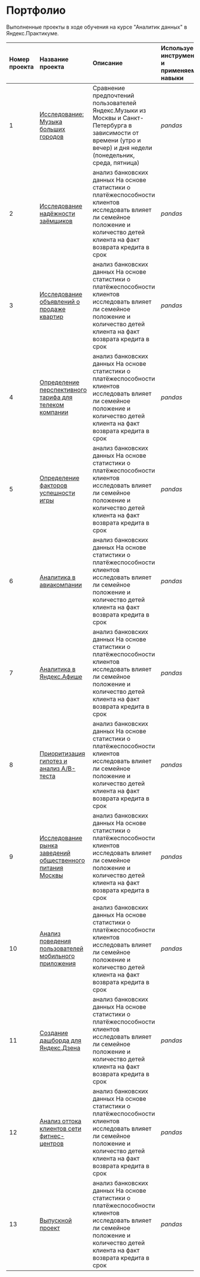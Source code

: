 # Портфолио
Выполненные проекты в ходе обучения на курсе "Аналитик данных" в Яндекс.Практикуме.

| Номер проекта | Название проекта | Описание | Используемые инструменты и применяемые навыки | 
| :---------------------- | :---------------------- | :---------------------- | :---------------------- |
| 1 | [Исследование: Музыка больших городов](01_music_research) | Сравнение предпочтений пользователей Яндекс.Музыки из Москвы и Санкт-Петербурга в зависимости от времени (утро и вечер) и дня недели (понедельник, среда, пятница)| *pandas* |
| 2 | [Исследование надёжности заёмщиков](02_debt_research) | анализ банковских данных На основе статистики о платёжеспособности клиентов исследовать влияет ли семейное положение и количество детей клиента на факт возврата кредита в срок| *pandas* |
| 3 | [Исследование объявлений о продаже квартир](03_flat_research) | анализ банковских данных На основе статистики о платёжеспособности клиентов исследовать влияет ли семейное положение и количество детей клиента на факт возврата кредита в срок| *pandas* |
| 4 | [Определение перспективного тарифа для телеком компании](04_tariff_research) | анализ банковских данных На основе статистики о платёжеспособности клиентов исследовать влияет ли семейное положение и количество детей клиента на факт возврата кредита в срок| *pandas* |
| 5 | [Определение факторов успешности игры](05_game_research) | анализ банковских данных На основе статистики о платёжеспособности клиентов исследовать влияет ли семейное положение и количество детей клиента на факт возврата кредита в срок| *pandas* |
| 6 | [Аналитика в авиакомпании](02_debt_research) | анализ банковских данных На основе статистики о платёжеспособности клиентов исследовать влияет ли семейное положение и количество детей клиента на факт возврата кредита в срок| *pandas* |
| 7 | [Аналитика в Яндекс.Афише](02_debt_research) | анализ банковских данных На основе статистики о платёжеспособности клиентов исследовать влияет ли семейное положение и количество детей клиента на факт возврата кредита в срок| *pandas* |
| 8 | [Приоритизация гипотез и анализ A/B-теста](02_debt_research) | анализ банковских данных На основе статистики о платёжеспособности клиентов исследовать влияет ли семейное положение и количество детей клиента на факт возврата кредита в срок| *pandas* |
| 9 | [Исследование рынка заведений общественного питания Москвы](02_debt_research) | анализ банковских данных На основе статистики о платёжеспособности клиентов исследовать влияет ли семейное положение и количество детей клиента на факт возврата кредита в срок| *pandas* |
| 10 | [Анализ поведения пользователей мобильного приложения](02_debt_research) | анализ банковских данных На основе статистики о платёжеспособности клиентов исследовать влияет ли семейное положение и количество детей клиента на факт возврата кредита в срок| *pandas* |
| 11 | [Создание дашборда для Яндекс.Дзена](02_debt_research) | анализ банковских данных На основе статистики о платёжеспособности клиентов исследовать влияет ли семейное положение и количество детей клиента на факт возврата кредита в срок| *pandas* |
| 12 | [Анализ оттока клиентов сети фитнес-центров](02_debt_research) | анализ банковских данных На основе статистики о платёжеспособности клиентов исследовать влияет ли семейное положение и количество детей клиента на факт возврата кредита в срок| *pandas* |
| 13 | [Выпускной проект](02_debt_research) | анализ банковских данных На основе статистики о платёжеспособности клиентов исследовать влияет ли семейное положение и количество детей клиента на факт возврата кредита в срок| *pandas* |
